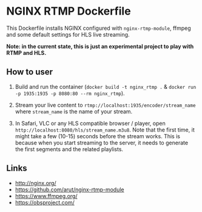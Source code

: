 NGINX RTMP Dockerfile
=====================

This Dockerfile installs NGINX configured with `nginx-rtmp-module`, ffmpeg
and some default settings for HLS live streaming.

**Note: in the current state, this is just an experimental project to play with
RTMP and HLS.**


How to user
-----------

1. Build and run the container (`docker build -t nginx_rtmp .` &
   `docker run -p 1935:1935 -p 8080:80 --rm nginx_rtmp`).

2. Stream your live content to `rtmp://localhost:1935/encoder/stream_name` where
   `stream_name` is the name of your stream.

3. In Safari, VLC or any HLS compatible browser / player, open
   `http://localhost:8080/hls/stream_name.m3u8`. Note that the first time,
   it might take a few (10-15) seconds before the stream works. This is because
   when you start streaming to the server, it needs to generate the first
   segments and the related playlists.


Links
-----

* http://nginx.org/
* https://github.com/arut/nginx-rtmp-module
* https://www.ffmpeg.org/
* https://obsproject.com/
